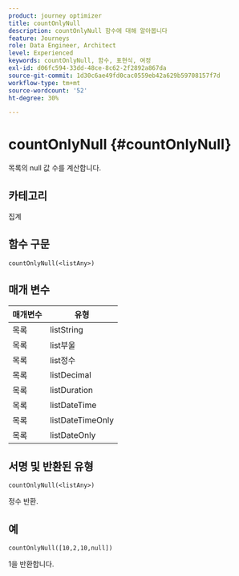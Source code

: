 ```yaml
---
product: journey optimizer
title: countOnlyNull
description: countOnlyNull 함수에 대해 알아봅니다
feature: Journeys
role: Data Engineer, Architect
level: Experienced
keywords: countOnlyNull, 함수, 표현식, 여정
exl-id: d06fc594-33dd-48ce-8c62-2f2892a867da
source-git-commit: 1d30c6ae49fd0cac0559eb42a629b59708157f7d
workflow-type: tm+mt
source-wordcount: '52'
ht-degree: 30%

---
```


# countOnlyNull {#countOnlyNull}

목록의 null 값 수를 계산합니다.

## 카테고리

집계

## 함수 구문

`countOnlyNull(<listAny>)`

## 매개 변수

| 매개변수 | 유형 |
|-----------|------------------|
| 목록 | listString |
| 목록 | list부울 |
| 목록 | list정수 |
| 목록 | listDecimal |
| 목록 | listDuration |
| 목록 | listDateTime |
| 목록 | listDateTimeOnly |
| 목록 | listDateOnly |

## 서명 및 반환된 유형

`countOnlyNull(<listAny>)`

정수 반환.

## 예

`countOnlyNull([10,2,10,null])`

1을 반환합니다.
